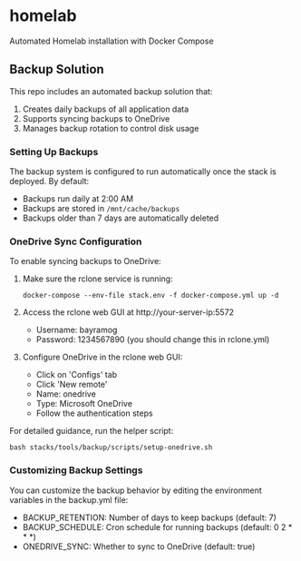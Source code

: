 # homelab
Automated Homelab installation with Docker Compose

## Backup Solution

This repo includes an automated backup solution that:
1. Creates daily backups of all application data
2. Supports syncing backups to OneDrive
3. Manages backup rotation to control disk usage

### Setting Up Backups

The backup system is configured to run automatically once the stack is deployed. By default:
- Backups run daily at 2:00 AM
- Backups are stored in `/mnt/cache/backups`
- Backups older than 7 days are automatically deleted

### OneDrive Sync Configuration

To enable syncing backups to OneDrive:

1. Make sure the rclone service is running:
   ```
   docker-compose --env-file stack.env -f docker-compose.yml up -d
   ```

2. Access the rclone web GUI at http://your-server-ip:5572
   - Username: bayramog
   - Password: 1234567890 (you should change this in rclone.yml)

3. Configure OneDrive in the rclone web GUI:
   - Click on 'Configs' tab
   - Click 'New remote'
   - Name: onedrive
   - Type: Microsoft OneDrive
   - Follow the authentication steps

For detailed guidance, run the helper script:
```
bash stacks/tools/backup/scripts/setup-onedrive.sh
```

### Customizing Backup Settings

You can customize the backup behavior by editing the environment variables in the backup.yml file:
- BACKUP_RETENTION: Number of days to keep backups (default: 7)
- BACKUP_SCHEDULE: Cron schedule for running backups (default: 0 2 * * *)
- ONEDRIVE_SYNC: Whether to sync to OneDrive (default: true)
